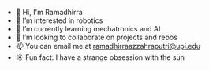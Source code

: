 - 👋 Hi, I'm Ramadhirra
- 👀 I’m interested in robotics
- 🌱 I’m currently learning mechatronics and AI
- 💞️ I’m looking to collaborate on projects and repos
- 📫 You can email me at ramadhirraazzahraputri@upi.edu
- ☀️ Fun fact: I have a strange obsession with the sun

<!---
honeypotalert/honeypotalert is a ✨ special ✨ repository because its `README.md` (this file) appears on your GitHub profile.
You can click the Preview link to take a look at your changes.
--->
